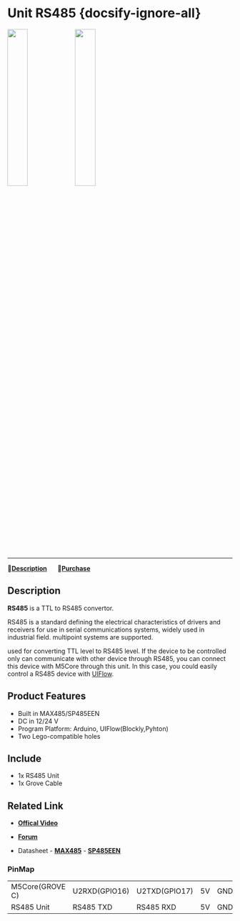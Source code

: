 # Unit RS485 {docsify-ignore-all}

<img src="assets/img/product_pics/unit/unit_rs485_01.png" width="30%" height="30%"><img src="assets/img/product_pics/unit/unit_rs485_02.png" width="30%" height="30%">

***

:memo:**[Description](#Description)**&nbsp;&nbsp;&nbsp;&nbsp;&nbsp;&nbsp;🛒**[Purchase](https://pt.aliexpress.com/store/product/M5Stack-Official-RS485-to-TTL-Unit-GROVE-Grove-Cable-UART-Interface-for-Arduino-ESP32-Development-Board/3226069_32966570641.html?spm=a2g03.12010615.8148356.2.5e6e66005SP84o)**

## Description

**RS485** is a TTL to RS485 convertor.

RS485 is a standard defining the electrical characteristics of drivers and receivers for use in serial communications systems, widely used in industrial field. multipoint systems are supported.

used for converting TTL level to RS485 level. If the device to be controlled only can communicate with other device through RS485, you can connect this device with M5Core through this unit. In this case, you could easily control a RS485 device with [UIFlow](http://flow.m5stack.com).

## Product Features

-  Built in MAX485/SP485EEN
-  DC in 12/24 V
- Program Platform: Arduino, UIFlow(Blockly,Pyhton)
- Two Lego-compatible holes

## Include

- 1x RS485 Unit
- 1x Grove Cable

## Related Link

- **[Offical Video](https://www.youtube.com/channel/UCozgFVglWYQXbvTmGyS739w)**

- **[Forum](http://forum.m5stack.com/)**

- Datasheet - **[MAX485](https://pdf1.alldatasheet.com/datasheet-pdf/view/73463/MAXIM/MAX485.html)** - **[SP485EEN](https://pdf1.alldatasheet.com/datasheet-pdf/view/45954/SIPEX/SP485EEN.html)**

### PinMap

<table>
 <tr><td>M5Core(GROVE C)</td><td>U2RXD(GPIO16)</td><td>U2TXD(GPIO17)</td><td>5V</td><td>GND</td></tr>
 <tr><td>RS485 Unit</td><td>RS485 TXD</td><td>RS485 RXD</td><td>5V</td><td>GND</td></tr>
</table>